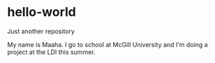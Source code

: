 # hello-world
Just another repository

My name is Maaha. I go to school at McGill University and I'm doing a project at the LDI this summer.
